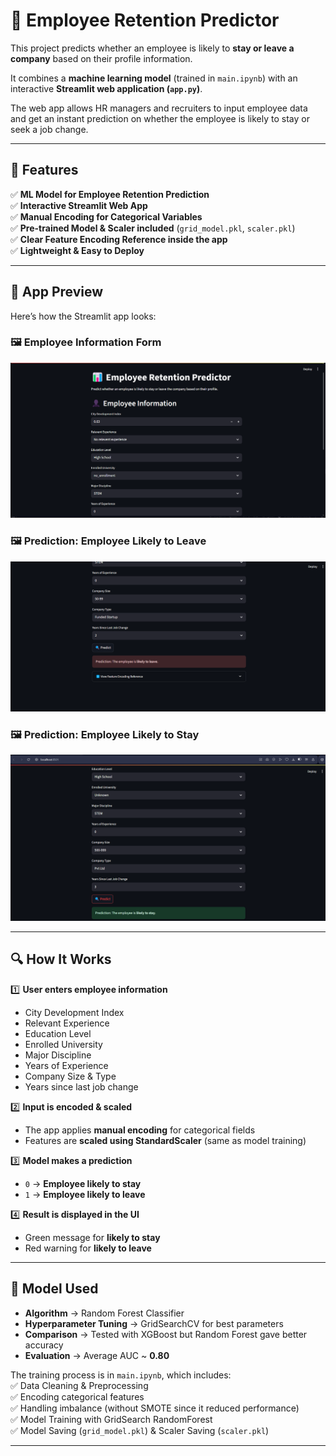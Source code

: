 # 🏢 Employee Retention Predictor  

This project predicts whether an employee is likely to **stay or leave a company** based on their profile information.  

It combines a **machine learning model** (trained in `main.ipynb`) with an interactive **Streamlit web application (`app.py`)**.  

The web app allows HR managers and recruiters to input employee data and get an instant prediction on whether the employee is likely to stay or seek a job change.  

---

## 🚀 Features  

✅ **ML Model for Employee Retention Prediction**  
✅ **Interactive Streamlit Web App**  
✅ **Manual Encoding for Categorical Variables**  
✅ **Pre-trained Model & Scaler included** (`grid_model.pkl`, `scaler.pkl`)  
✅ **Clear Feature Encoding Reference inside the app**  
✅ **Lightweight & Easy to Deploy**  

---

## 📸 App Preview  

Here’s how the Streamlit app looks:  

### 🖼 Employee Information Form  
![Employee Info](Streamlit%20view.png)  

### 🖼 Prediction: Employee Likely to Leave  
![Prediction Leave](Streamlit%20leave.png)  

### 🖼 Prediction: Employee Likely to Stay  
![Prediction Stay](Streamlit%20stay.png)  

---

## 🔍 How It Works  

1️⃣ **User enters employee information**  
- City Development Index  
- Relevant Experience  
- Education Level  
- Enrolled University  
- Major Discipline  
- Years of Experience  
- Company Size & Type  
- Years since last job change  

2️⃣ **Input is encoded & scaled**  
- The app applies **manual encoding** for categorical fields  
- Features are **scaled using StandardScaler** (same as model training)  

3️⃣ **Model makes a prediction**  
- `0` → **Employee likely to stay**  
- `1` → **Employee likely to leave**  

4️⃣ **Result is displayed in the UI**  
- Green message for **likely to stay**  
- Red warning for **likely to leave**  

---

## 🧠 Model Used  

- **Algorithm** → Random Forest Classifier  
- **Hyperparameter Tuning** → GridSearchCV for best parameters  
- **Comparison** → Tested with XGBoost but Random Forest gave better accuracy  
- **Evaluation** → Average AUC ~ **0.80**  

The training process is in `main.ipynb`, which includes:  
✅ Data Cleaning & Preprocessing  
✅ Encoding categorical features  
✅ Handling imbalance (without SMOTE since it reduced performance)  
✅ Model Training with GridSearch RandomForest  
✅ Model Saving (`grid_model.pkl`) & Scaler Saving (`scaler.pkl`)  

---
